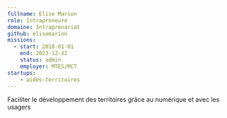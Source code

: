 ```yaml
---
fullname: Elise Marion
role: Intrapreneure 
domaine: Intraprenariat
github: elisemarion
missions:
  - start: 2018-01-01
    end: 2023-12-31
    status: admin
    employer: MTES/MCT
startups:
    - aides-territoires
---
```


Faciliter le développement des territoires grâce au numérique et avec les usagers 
